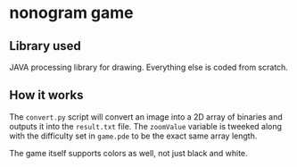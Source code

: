 # nonogram game

## Library used

JAVA processing library for drawing. Everything else is coded from scratch.

## How it works

The `convert.py` script will convert an image into a 2D array of binaries and outputs it into the `result.txt` file.
The `zoomValue` variable is tweeked along with the difficulty set in `game.pde` to be the exact same array length.

The game itself supports colors as well, not just black and white.